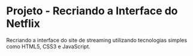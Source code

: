 # Projeto - Recriando a Interface do Netflix

Recriando a interface do site de streaming utilizando tecnologias simples como HTML5, CSS3 e JavaScript. 

